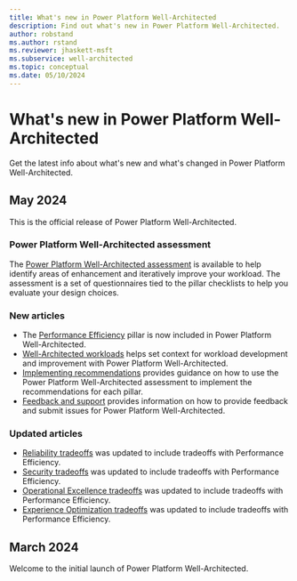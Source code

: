 ```yaml
---
title: What's new in Power Platform Well-Architected
description: Find out what's new in Power Platform Well-Architected.
author: robstand
ms.author: rstand
ms.reviewer: jhaskett-msft
ms.subservice: well-architected
ms.topic: conceptual
ms.date: 05/10/2024
---
```


# What's new in Power Platform Well-Architected

Get the latest info about what's new and what's changed in Power Platform Well-Architected.

## May 2024

This is the official release of Power Platform Well-Architected.

### Power Platform Well-Architected assessment

The [Power Platform Well-Architected assessment](https://aka.ms/powa/assessment) is available to help identify areas of enhancement and iteratively improve your workload. The assessment is a set of questionnaires tied to the pillar checklists to help you evaluate your design choices.

### New articles

- The [Performance Efficiency](./performance-efficiency/index.yml) pillar is now included in Power Platform Well-Architected.
- [Well-Architected workloads](workloads.md) helps set context for workload development and improvement with Power Platform Well-Architected.
- [Implementing recommendations](implementing-recommendations.md) provides guidance on how to use the Power Platform Well-Architected assessment to implement the recommendations for each pillar.
- [Feedback and support](feedback-support.md) provides information on how to provide feedback and submit issues for Power Platform Well-Architected.

### Updated articles

- [Reliability tradeoffs](./reliability/tradeoffs.md) was updated to include tradeoffs with Performance Efficiency.
- [Security tradeoffs](./security/tradeoffs.md) was updated to include tradeoffs with Performance Efficiency.
- [Operational Excellence tradeoffs](./operational-excellence/tradeoffs.md) was updated to include tradeoffs with Performance Efficiency.
- [Experience Optimization tradeoffs](./experience-optimization/tradeoffs.md) was updated to include tradeoffs with Performance Efficiency.

## March 2024

Welcome to the initial launch of Power Platform Well-Architected.
